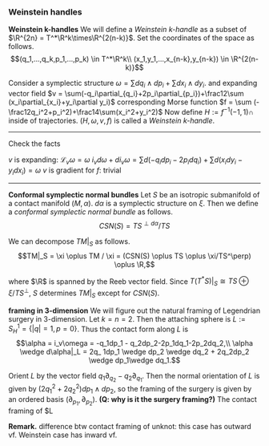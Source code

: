 ### Weinstein handles

**Weinstein k-handles**
We will define a *Weinstein k-handle* as a subset of $\R^{2n} = T^*\R^k\times\R^{2(n-k)}$. Set the coordinates of the space as follows.
$$(q_1,...,q_k,p_1,...,p_k) \in T^*\R^k\\
(x_1,y_1,...,x_{n-k},y_{n-k}) \in \R^{2(n-k)}$$

Consider a symplectic structure $\omega=\sum dq_i\wedge dp_i + \sum dx_i\wedge dy_i$.
and expanding vector field $v = \sum(-q_i\partial_{q_i}+2p_i\partial_{p_i})+\frac12\sum (x_i\partial_{x_i}+y_i\partial y_i)$
corresponding Morse function $f = \sum (-\frac12q_i^2+p_i^2)+\frac14\sum(x_i^2+y_i^2)$
Now define $H := f^{-1}(-1,1) \cap$ inside of trajectories.
$(H,\omega,v,f)$ is called a *Weinstein k-handle*.

---
Check the facts

$v$ is expanding: $\mathcal{L}_v\omega = \omega$
$i_vd\omega + di_v\omega = \sum d(-q_idp_i-2p_idq_i)+\sum d(x_idy_i-y_idx_i)=\omega$
$v$ is gradient for $f$: trivial

---

**Conformal symplectic normal bundles**
Let $S$ be an isotropic submanifold of a contact manifold $(M,\alpha)$. $d\alpha$ is a symplectic structure on $\xi$. Then we define a *conformal symplectic normal bundle* as follows.
$$CSN(S) = TS^{\perp d\alpha}/TS$$

We can decompose $TM|_S$ as follows.
$$TM|_S = \xi \oplus TM / \xi = (CSN(S) \oplus TS \oplus \xi/TS^\perp) \oplus \R,$$

where $\R$ is spanned by the Reeb vector field.
Since $T(T^*S)|_S \cong TS \oplus \xi/TS^\perp$, $S$ determines $TM|_S$ except for $CSN(S)$.

**framing in 3-dimension**
We will figure out the natural framing of Legendrian surgery in 3-dimension. Let $k=n=2$.  Then the attaching sphere is $L := S^1_H = \{|q|=1,p=0\}$. Thus the contact form along $L$ is  
$$\alpha = i_v\omega = -q_1dp_1 - q_2dp_2-2p_1dq_1-2p_2dq_2,\\
\alpha \wedge d\alpha|_L = 2q_ 1dp_1 \wedge dp_2 \wedge dq_2 + 2q_2dp_2 \wedge dp_1\wedge dq_1.$$

Orient $L$ by the vector field $q_1 \partial_{q_2} - q_2\partial_{q_1}$. Then the normal orientation of $L$ is given by $(2q_1^2+2q_2^2)dp_1 \wedge dp_2$, so the framing of the surgery is given by an ordered basis $(\partial_{p_1}, \partial_{p_2})$. **(Q: why is it the surgery framing?)**
The contact framing of $L


**Remark.** difference btw contact framing of unknot: this case has outward vf. Weinstein case has inward vf. 
<!--stackedit_data:
eyJoaXN0b3J5IjpbLTEwODIwNDY3ODcsLTE0MzA0MzI1NTcsLT
IxMDI3ODIwNjMsLTE1MjAzMTc0MCwtNjY1MTk3ODE2LDc5ODMy
NjA3NiwtMTI3MDE5NjI0NywxOTU5NjA5NTc5LDg1ODA1NTczNS
wtMTY0NDIzNDc0MiwzMDY5MDg1OTcsLTg5OTE4Njc3LDE4Nzc3
MjQ0NzIsNTIxOTc2MzE5LDIwMzY1NTk3LDExMjk0MTM0MjcsLT
IxNDQwMzgwNjQsLTE0MjA1MjEyMTZdfQ==
-->